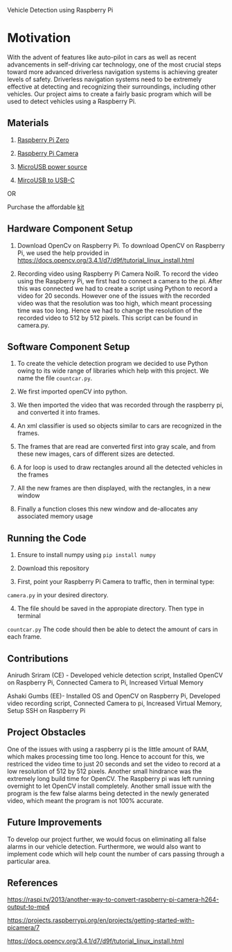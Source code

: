 Vehicle Detection using Raspberry Pi

# Motivation
With the advent of features like auto-pilot in cars as well as recent advancements in self-driving car technology, one of the most crucial steps toward more advanced driverless navigation systems is achieving greater levels of safety. Driverless navigation systems need to be extremely effective at detecting and recognizing their surroundings, including other vehicles. Our project aims to create a fairly basic program which will be used to detect vehicles using a Raspberry Pi. 

## Materials

1) [Raspberry Pi Zero](https://www.google.com/aclk?sa=l&ai=DChcSEwihoYK7rMjdAhUJnLMKHUmkBkQYABABGgJxbg&sig=AOD64_1MRwKVqANLd_4U0Q5fyg3-UyDgEw&ctype=5&q=&ved=0ahUKEwiW3fy6rMjdAhVNm-AKHT5mCawQ9aACCDE&adurl=)

2) [Raspberry Pi Camera](https://www.google.com/aclk?sa=l&ai=DChcSEwjlkYbLrMjdAhXFVg0KHRbuBWUYABAEGgJxYg&sig=AOD64_2SDYdBCgdkinCS4KokfkoZclmBbw&ctype=5&q=&ved=0ahUKEwj51YDLrMjdAhUtneAKHfYsA4IQ9aACCDg&adurl=)

3) [MicroUSB power source](https://www.google.com/aclk?sa=l&ai=DChcSEwiZuPXfrMjdAhVMgbMKHcOZBSwYABAEGgJxbg&sig=AOD64_3-79f1w5ECbjEMgNozrPNbRH6uUg&ctype=5&q=&ved=0ahUKEwiZqu_frMjdAhXrdN8KHTKfBeYQ9aACCD4&adurl=) 

4) [MircoUSB to USB-C](https://www.google.com/aclk?sa=l&ai=DChcSEwi00_mCrcjdAhWXiLMKHbZzCaEYABAFGgJxbg&sig=AOD64_3XFmfzVcgdf3B5r5507Uqw77oytw&ctype=5&q=&ved=0ahUKEwjfnfSCrcjdAhXlct8KHVuPAdcQ9aACCD8&adurl=)

OR 

Purchase the affordable [kit](https://www.vilros.com/shop/raspberry-pi-kits/raspberry-pi-zero-w-basic-starter-kit/) 


## Hardware Component Setup

1) Download OpenCv on Raspberry Pi.  To download OpenCV on Raspberry Pi, we used the help provided in https://docs.opencv.org/3.4.1/d7/d9f/tutorial_linux_install.html

2) Recording video using Raspberry Pi Camera NoiR. To record the video using the Raspberry Pi, we first had to connect a camera to the pi. After this was connected we had to create a script using Python to record a video for 20 seconds. However one of the issues with the recorded video was that the resolution was too high, which meant processing time was too long. Hence we had to change the resolution of the recorded video to 512 by 512 pixels. This script can be found in camera.py. 

## Software Component Setup

1) To create the vehicle detection program we decided to use Python owing to its wide range of libraries which help with this project. We name the file ```countcar.py```. 

2) We first imported openCV into python.

3) We then imported the video that was recorded through the raspberry pi, and converted it into frames. 

4) An xml classifier is used so objects similar to cars are recognized in the frames.

5) The frames that are read are converted first into gray scale, and from these new images, cars of different sizes are detected.

6) A for loop is used to draw rectangles around all the detected vehicles in the frames

7) All the new frames are then displayed, with the rectangles, in a new window

8) Finally a function closes this new window and de-allocates any associated memory usage

## Running the Code

1) Ensure to install numpy using ```pip install numpy``` 

2) Download this repository

3) First, point your Raspberry Pi Camera to traffic, then in terminal type: 

```camera.py``` in your desired directory. 

4) The file should be saved in the appropiate directory. Then type in terminal 

```countcar.py``` The code should then be able to detect the amount of cars in each frame. 


## Contributions

Anirudh Sriram (CE) - Developed vehicle detection script, Installed OpenCV on Raspberry Pi, Connected Camera to Pi, Increased Virtual Memory

Ashaki Gumbs (EE)- Installed OS and OpenCV on Raspberry Pi, Developed video recording script, Connected Camera to pi, Increased Virtual Memory, Setup SSH on Raspberry Pi

## Project Obstacles 

One of the issues with using a raspberry pi is the little amount of RAM, which makes processing time too long. Hence to account for this, we restriced the video time to just 20 seconds and set the video to record at a low resolution of 512 by 512 pixels. Another small hindrance was the extremely long build time for OpenCV. The Raspberry pi was left running overnight to let OpenCV install completely. Another small issue with the program is the few false alarms being detected in the newly generated video, which meant the program is not 100% accurate.

## Future Improvements

To develop our project further, we would focus on eliminating all false alarms in our vehicle detection. Furthermore, we would also want to implement code which will help count the number of cars passing through a particular area. 
 
## References


https://raspi.tv/2013/another-way-to-convert-raspberry-pi-camera-h264-output-to-mp4

https://projects.raspberrypi.org/en/projects/getting-started-with-picamera/7

https://docs.opencv.org/3.4.1/d7/d9f/tutorial_linux_install.html
 
